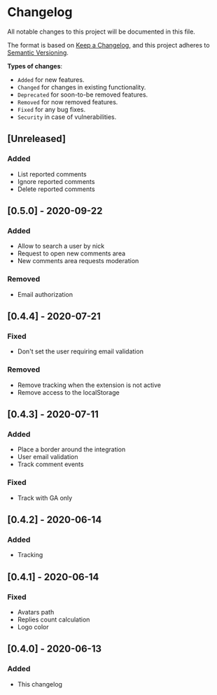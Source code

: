# Changelog

All notable changes to this project will be documented in this file.

The format is based on [Keep a Changelog](https://keepachangelog.com/en/1.0.0/),
and this project adheres to [Semantic Versioning](https://semver.org/spec/v2.0.0.html).

**Types of changes**:

- `Added` for new features.
- `Changed` for changes in existing functionality.
- `Deprecated` for soon-to-be removed features.
- `Removed` for now removed features.
- `Fixed` for any bug fixes.
- `Security` in case of vulnerabilities.

## [Unreleased]

### Added

- List reported comments
- Ignore reported comments
- Delete reported comments

## [0.5.0] - 2020-09-22

### Added

- Allow to search a user by nick
- Request to open new comments area
- New comments area requests moderation

### Removed

- Email authorization

## [0.4.4] - 2020-07-21

### Fixed

- Don't set the user requiring email validation

### Removed

- Remove tracking when the extension is not active
- Remove access to the localStorage

## [0.4.3] - 2020-07-11

### Added

- Place a border around the integration
- User email validation
- Track comment events

### Fixed

- Track with GA only

## [0.4.2] - 2020-06-14

### Added

- Tracking

## [0.4.1] - 2020-06-14

### Fixed

- Avatars path
- Replies count calculation
- Logo color

## [0.4.0] - 2020-06-13

### Added

- This changelog
